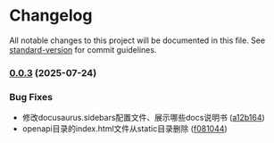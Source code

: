 # Changelog

All notable changes to this project will be documented in this file. See [standard-version](https://github.com/conventional-changelog/standard-version) for commit guidelines.

### [0.0.3](https://github.com/upack-team/upack-docs/compare/v0.0.2...v0.0.3) (2025-07-24)


### Bug Fixes

* 修改docusaurus.sidebars配置文件、展示哪些docs说明书 ([a12b164](https://github.com/upack-team/upack-docs/commit/a12b16475a3aa44bb3dfacf839745925667c784d))
* openapi目录的index.html文件从static目录删除 ([f081044](https://github.com/upack-team/upack-docs/commit/f081044cb2fb1c91a02979e409c05f7d524048a8))
